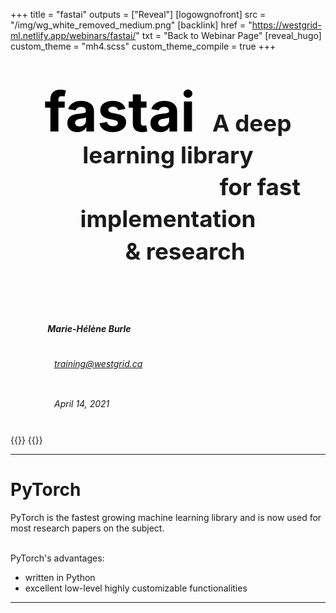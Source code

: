 +++
title = "fastai"
outputs = ["Reveal"]
[logowgnofront]
src = "/img/wg_white_removed_medium.png"
[backlink]
href = "https://westgrid-ml.netlify.app/webinars/fastai/"
txt = "Back to Webinar Page"
[reveal_hugo]
custom_theme = "mh4.scss"
custom_theme_compile = true
+++

#### <center><div style="line-height: 3.2rem; font-size: 2.3rem"><span style="font-size: 5.5rem;"><br><font color="black">fastai</font></span> &ensp;A deep learning library<br>&emsp;&emsp;&emsp;&emsp;&emsp;&emsp;&ensp;&ensp;&emsp;for fast implementation <br> &ensp;&emsp;& research</div></center>
##### <div style="line-height: 2rem"><br><br>&nbsp;&emsp;&emsp;&emsp;&emsp;Marie-Hélène Burle</div>
###### <div style="line-height: 2rem">&emsp;&emsp;&emsp;&emsp;&emsp;[training@westgrid.ca](mailto:training@westgrid.ca)</div>
###### <div style="line-height: 2rem">&emsp;&emsp;&emsp;&emsp;&emsp;April 14, 2021</div>
{{<imgright src="/img/wg_white_removed_medium.png" title="" width="60%" line-height="rem">}}
{{</imgright>}}

---

# PyTorch

PyTorch is the fastest growing machine learning library and is now used for most research papers on the subject.

<br>
PyTorch's advantages:

- written in Python
- excellent low-level highly customizable functionalities

---

